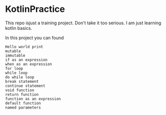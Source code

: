 # KotlinPractice
This repo isjust a training project. Don't take it too serious. I am just learning kotlin basics.

In this project you can found

    Hello world print
    mutable
    immutable
    if as an expression
    when as an expression
    for loop
    while loop
    do while loop
    break statement
    continue statement
    void function
    return function
    function as an expression
    default function
    named parameters

